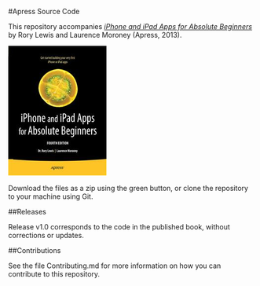 #Apress Source Code

This repository accompanies [*iPhone and iPad Apps for Absolute Beginners*](http://www.apress.com/9781430263616) by Rory Lewis and Laurence Moroney (Apress, 2013).

![Cover image](9781430263616.jpg)

Download the files as a zip using the green button, or clone the repository to your machine using Git.

##Releases

Release v1.0 corresponds to the code in the published book, without corrections or updates.

##Contributions

See the file Contributing.md for more information on how you can contribute to this repository.
